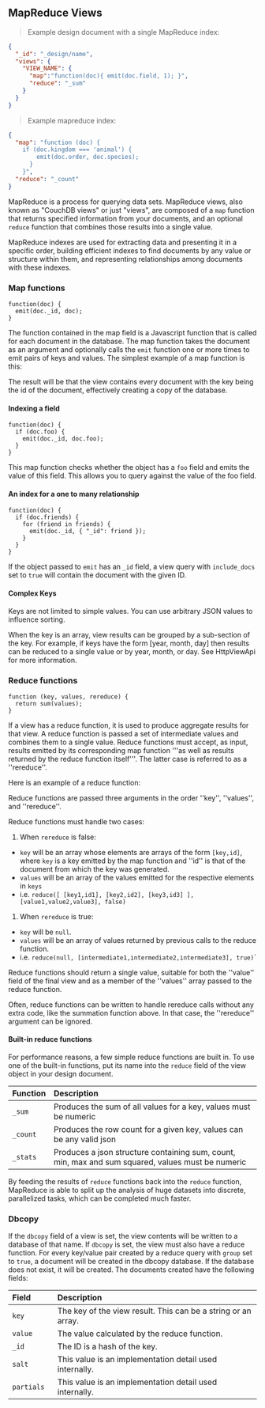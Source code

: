 ## MapReduce Views

> Example design document with a single MapReduce index:

```json
{
  "_id": "_design/name",
  "views": {
    "VIEW_NAME": {
      "map":"function(doc){ emit(doc.field, 1); }",
      "reduce": "_sum"
    }
  }
}
```

> Example mapreduce index:

```json
{
  "map": "function (doc) {
    if (doc.kingdom === 'animal') {
        emit(doc.order, doc.species);
      }
    }",
  "reduce": "_count"
}
```

MapReduce is a process for querying data sets. MapReduce views, also known as "CouchDB views" or just "views", are composed of a `map` function that returns specified information from your documents, and an optional `reduce` function that combines those results into a single value.

MapReduce indexes are used for extracting data and presenting it in a specific order, building efficient indexes to find documents by any value or structure within them, and representing relationships among documents with these indexes. 

### Map functions

```
function(doc) {
  emit(doc._id, doc);
}
```

The function contained in the map field is a Javascript function that is called for each document in the database. The map function takes the document as an argument and optionally calls the `emit` function one or more times to emit pairs of keys and values. The simplest example of a map function is this:

The result will be that the view contains every document with the key being the id of the document, effectively creating a copy of the database.

#### Indexing a field

```
function(doc) {
  if (doc.foo) {
    emit(doc._id, doc.foo);
  }
}
```

This map function checks whether the object has a `foo` field and emits the value of this field. This allows you to query against the value of the foo field.

#### An index for a one to many relationship

```
function(doc) {
  if (doc.friends) {
    for (friend in friends) {
      emit(doc._id, { "_id": friend });
    }
  }
}
```

If the object passed to `emit` has an `_id` field, a view query with `include_docs` set to `true` will contain the document with the given ID.

#### Complex Keys

Keys are not limited to simple values. You can use arbitrary JSON values to influence sorting.

When the key is an array, view results can be grouped by a sub-section of the key. For example, if keys have the form [year, month, day] then results can be reduced to a single value or by year, month, or day. See HttpViewApi for more information. 

### Reduce functions

```
function (key, values, rereduce) {
  return sum(values);
}
```

If a view has a reduce function, it is used to produce aggregate results for that view. A reduce function is passed a set of intermediate values and combines them to a single value. Reduce functions must accept, as input, results emitted by its corresponding map function '''as well as results returned by the reduce function itself'''. The latter case is referred to as a ''rereduce''.

Here is an example of a reduce function:

Reduce functions are passed three arguments in the order ''key'', ''values'', and ''rereduce''.

Reduce functions must handle two cases:

1.  When `rereduce` is false:

-   `key` will be an array whose elements are arrays of the form `[key,id]`, where `key` is a key emitted by the map function and ''id'' is that of the document from which the key was generated.
-   `values` will be an array of the values emitted for the respective elements in `keys`
-   i.e. `reduce([ [key1,id1], [key2,id2], [key3,id3] ], [value1,value2,value3], false)`

1.  When `rereduce` is true:

-   `key` will be `null`.
-   `values` will be an array of values returned by previous calls to the reduce function.
-   i.e. `reduce(null, [intermediate1,intermediate2,intermediate3], true)`\`

Reduce functions should return a single value, suitable for both the ''value'' field of the final view and as a member of the ''values'' array passed to the reduce function.

Often, reduce functions can be written to handle rereduce calls without any extra code, like the summation function above. In that case, the ''rereduce'' argument can be ignored.

#### Built-in reduce functions

For performance reasons, a few simple reduce functions are built in. To use one of the built-in functions, put its name into the `reduce` field of the view object in your design document.

<table>
<colgroup>
<col width="11%" />
<col width="88%" />
</colgroup>
<thead>
<tr class="header">
<th align="left">Function</th>
<th align="left">Description</th>
</tr>
</thead>
<tbody>
<tr class="odd">
<td align="left"><code>_sum</code></td>
<td align="left">Produces the sum of all values for a key, values must be numeric</td>
</tr>
<tr class="even">
<td align="left"><code>_count</code></td>
<td align="left">Produces the row count for a given key, values can be any valid json</td>
</tr>
<tr class="odd">
<td align="left"><code>_stats</code></td>
<td align="left">Produces a json structure containing sum, count, min, max and sum squared, values must be numeric</td>
</tr>
</tbody>
</table>

By feeding the results of `reduce` functions back into the `reduce` function, MapReduce is able to split up the analysis of huge datasets into discrete, parallelized tasks, which can be completed much faster.

### Dbcopy

If the `dbcopy` field of a view is set, the view contents will be written to a database of that name. If `dbcopy` is set, the view must also have a reduce function. For every key/value pair created by a reduce query with `group` set to `true`, a document will be created in the dbcopy database. If the database does not exist, it will be created. The documents created have the following fields:

<table>
<colgroup>
<col width="18%" />
<col width="81%" />
</colgroup>
<thead>
<tr class="header">
<th align="left">Field</th>
<th align="left">Description</th>
</tr>
</thead>
<tbody>
<tr class="odd">
<td align="left"><code>key</code></td>
<td align="left">The key of the view result. This can be a string or an array.</td>
</tr>
<tr class="even">
<td align="left"><code>value</code></td>
<td align="left">The value calculated by the reduce function.</td>
</tr>
<tr class="odd">
<td align="left"><code>_id</code></td>
<td align="left">The ID is a hash of the key.</td>
</tr>
<tr class="even">
<td align="left"><code>salt</code></td>
<td align="left">This value is an implementation detail used internally.</td>
</tr>
<tr class="odd">
<td align="left"><code>partials</code></td>
<td align="left">This value is an implementation detail used internally.</td>
</tr>
</tbody>
</table>


